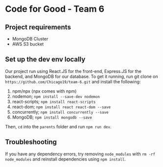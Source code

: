 # Code for Good - Team 6

## Project requirements
- MongoDB Cluster
- AWS S3 bucket

## Set up the dev env locally

Our project run using React.JS for the front-end, Express.JS for the backend, and MongoDB for our database. To get it running, run git clone on `https://github.com/Chicago19/team-6.git` and install the following:

1. npm/npx (npx comes with npm)
2. nodemon; `npm install --save-dev nodemon`
3. react-scripts; `npm install react-scripts`
4. react-dom; `npm install react react-dom --save`
4. concurrently; `npm install concurrently --save`
5. MongoDB; `npm install mongodb --save`

Then, `cd` into the `parents` folder and run `npm run dev`.

## Troubleshooting

If you have any dependency errors, try removing `node_modules` with `rm -rf node_modules` and reinstall dependencies using `npm install`.
